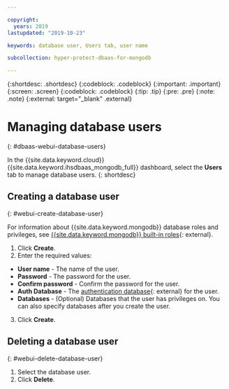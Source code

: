 ```yaml
---

copyright:
  years: 2019
lastupdated: "2019-10-23"

keywords: database user, Users tab, user name

subcollection: hyper-protect-dbaas-for-mongodb

---
```


{:shortdesc: .shortdesc}
{:codeblock: .codeblock}
{:important: .important}
{:screen: .screen}
{:codeblock: .codeblock}
{:tip: .tip}
{:pre: .pre}
{:note: .note}
{:external: target="_blank" .external}

# Managing database users
{: #dbaas-webui-database-users}

In the {{site.data.keyword.cloud}} {{site.data.keyword.ihsdbaas_mongodb_full}} dashboard, select the **Users** tab to manage database users.
{: shortdesc}

## Creating a database user
{: #webui-create-database-user}

For information about {{site.data.keyword.mongodb}} database roles and privileges, see [{{site.data.keyword.mongodb}} built-in roles](https://docs.mongodb.com/manual/reference/built-in-roles/){: external}.

1. Click **Create**.
2. Enter the required values:
 - **User name** - The name of the user.
 - **Password** - The password for the user.
 - **Confirm password** - Confirm the password for the user.
 - **Auth Database** - The [authentication database](https://docs.mongodb.com/manual/core/security-users/#user-authentication-database){: external} for the user.
 - **Databases** - (Optional) Databases that the user has privileges on. You can also specify databases after you create the user.
3. Click **Create**.

## Deleting a database user
{: #webui-delete-database-user}

1. Select the database user.
2. Click **Delete**.
